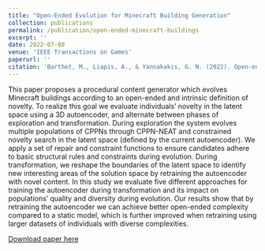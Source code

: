 ```yaml
---
title: "Open-Ended Evolution for Minecraft Building Generation"
collection: publications
permalink: /publication/open-ended-minecraft-buildings
excerpt: ''
date: 2022-07-08
venue: 'IEEE Transactions on Games'
paperurl: ''
citation: 'Barthet, M., Liapis, A., & Yannakakis, G. N. (2022). Open-ended evolution for Minecraft building generation. IEEE Transactions on Games.'
---
```

This paper proposes a procedural content generator which evolves Minecraft buildings according to an open-ended and intrinsic definition of novelty. To realize this goal we evaluate individuals’ novelty in the latent space using a 3D autoencoder, and alternate between phases of exploration and transformation. During exploration the system evolves multiple populations of CPPNs through CPPN-NEAT and constrained novelty search in the latent space (defined by the current autoencoder). We apply a set of repair and constraint functions to ensure candidates adhere to basic structural rules and constraints during evolution. During transformation, we reshape the boundaries of the latent space to identify new interesting areas of the solution space by retraining the autoencoder with novel content. In this study we evaluate five different approaches for training the autoencoder during transformation and its impact on populations’ quality and diversity during evolution. Our results show that by retraining the autoencoder we can achieve better open-ended complexity compared to a static model, which is further improved when retraining using larger datasets of individuals with diverse complexities.

[Download paper here](http://matt-barthet.github.io/files/Open-Ended-Minecraft-Buildings.pdf)